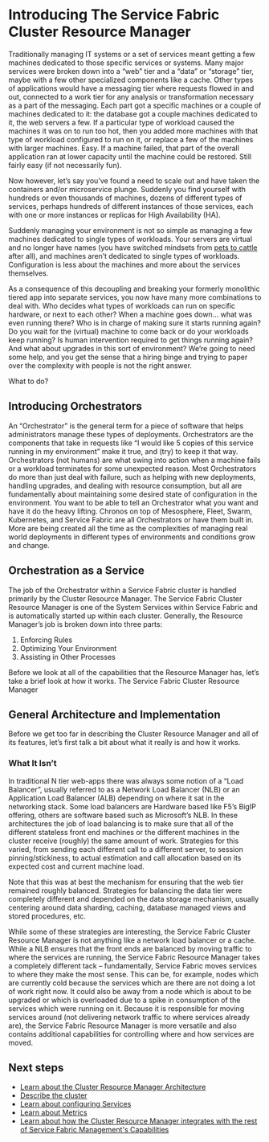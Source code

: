 <properties
   pageTitle="Introducing the Service Fabric Cluster Resource Manager"
   description="An introduction to the Service Fabric Cluster Resource Manager."
   services="service-fabric"
   documentationCenter=".net"
   authors="masnider"
   manager="timlt"
   editor=""/>

<tags
   ms.service="Service-Fabric"
   ms.devlang="dotnet"
   ms.topic="article"
   ms.tgt_pltfrm="NA"
   ms.workload="NA"
   ms.date="03/03/2016"
   ms.author="masnider"/>

# Introducing The Service Fabric Cluster Resource Manager

Traditionally managing IT systems or a set of services meant getting a few machines dedicated to those specific services or systems. Many major services were broken down into a “web” tier and a “data” or “storage” tier, maybe with a few other specialized components like a cache. Other types of applications would have a messaging tier where requests flowed in and out, connected to a work tier for any analysis or transformation necessary as a part of the messaging. Each part got a specific machines or a couple of machines dedicated to it: the database got a couple machines dedicated to it, the web servers a few. If a particular type of workload caused the machines it was on to run too hot, then you added more machines with that type of workload configured to run on it, or replace a few of the machines with larger machines. Easy. If a machine failed, that part of the overall application ran at lower capacity until the machine could be restored. Still fairly easy (if not necessarily fun).

Now however, let’s say you’ve found a need to scale out and have taken the containers and/or microservice plunge. Suddenly you find yourself with hundreds or even thousands of machines, dozens of different types of services, perhaps hundreds of different instances of those services, each with one or more instances or replicas for High Availability (HA).

Suddenly managing your environment is not so simple as managing a few machines dedicated to single types of workloads. Your servers are virtual and no longer have names (you have switched mindsets from [pets to cattle](http://www.slideshare.net/randybias/architectures-for-open-and-scalable-clouds/20) after all), and machines aren’t dedicated to single types of workloads. Configuration is less about the machines and more about the services themselves.

As a consequence of this decoupling and breaking your formerly monolithic tiered app into separate services, you now have many more combinations to deal with. Who decides what types of workloads can run on specific hardware, or next to each other? When a machine goes down… what was even running there? Who is in charge of making sure it starts running again? Do you wait for the (virtual) machine to come back or do your workloads keep running? Is human intervention required to get things running again? And what about upgrades in this sort of environment? We’re going to need some help, and you get the sense that a hiring binge and trying to paper over the complexity with people is not the right answer.

What to do?

## Introducing Orchestrators
An “Orchestrator” is the general term for a piece of software that helps administrators manage these types of deployments. Orchestrators are the components that take in requests like “I would like 5 copies of this service running in my environment” make it true, and (try) to keep it that way.
Orchestrators (not humans) are what swing into action when a machine fails or a workload terminates for some unexpected reason. Most Orchestrators do more than just deal with failure, such as helping with new deployments, handling upgrades, and dealing with resource consumption, but all are fundamentally about maintaining some desired state of configuration in the environment. You want to be able to tell an Orchestrator what you want and have it do the heavy lifting. Chronos on top of Mesosphere, Fleet, Swarm, Kubernetes, and Service Fabric are all Orchestrators or have them built in. More are being created all the time as the complexities of managing real world deployments in different types of environments and conditions grow and change.

## Orchestration as a Service
The job of the Orchestrator within a Service Fabric cluster is handled primarily by the Cluster Resource Manager. The Service Fabric Cluster Resource Manager is one of the System Services within Service Fabric and is automatically started up within each cluster.  Generally, the Resource Manager’s job is broken down into three parts:

1. Enforcing Rules
2. Optimizing Your Environment
3. Assisting in Other Processes

Before we look at all of the capabilities that the Resource Manager has, let’s take a brief look at how it works.
The Service Fabric Cluster Resource Manager

## General Architecture and Implementation
Before we get too far in describing the Cluster Resource Manager and all of its features, let’s first talk a bit about what it really is and how it works.

### What It Isn’t
In traditional N tier web-apps there was always some notion of a “Load Balancer”, usually referred to as a Network Load Balancer (NLB) or an Application Load Balancer (ALB) depending on where it sat in the networking stack. Some load balancers are Hardware based like F5’s BigIP offering, others are software based such as Microsoft’s NLB. In these architectures the job of load balancing is to make sure that all of the different stateless front end machines or the different machines in the cluster receive (roughly) the same amount of work. Strategies for this varied, from sending each different call to a different server, to session pinning/stickiness, to actual estimation and call allocation based on its expected cost and current machine load.

Note that this was at best the mechanism for ensuring that the web tier remained roughly balanced. Strategies for balancing the data tier were completely different and depended on the data storage mechanism, usually centering around data sharding, caching, database managed views and stored procedures, etc.

While some of these strategies are interesting, the Service Fabric Cluster Resource Manager is not anything like a network load balancer or a cache. While a NLB ensures that the front ends are balanced by moving traffic to where the services are running, the Service Fabric Resource Manager takes a completely different tack – fundamentally, Service Fabric moves services to where they make the most sense. This can be, for example, nodes which are currently cold because the services which are there are not doing a lot of work right now. It could also be away from a node which is about to be upgraded or which is overloaded due to a spike in consumption of the services which were running on it. Because it is responsible for moving services around (not delivering network traffic to where services already are), the Service Fabric Resource Manager is more versatile and also contains additional capabilities for controlling where and how services are moved.

<!--Every topic should have next steps and links to the next logical set of content to keep the customer engaged-->
## Next steps
- [Learn about the Cluster Resource Manager Architecture](service-fabric-cluster-resource-manager-architecture.md)
- [Describe the cluster](service-fabric-cluster-resource-manager-cluster-description.md)
- [Learn about configuring Services](service-fabric-cluster-resource-manager-configure-services.md)
- [Learn about Metrics](service-fabric-cluster-resource-manager-metrics.md)
- [Learn about how the Cluster Resource Manager integrates with the rest of Service Fabric Management's Capabilities](service-fabric-cluster-resource-manager-management-integration.md)
